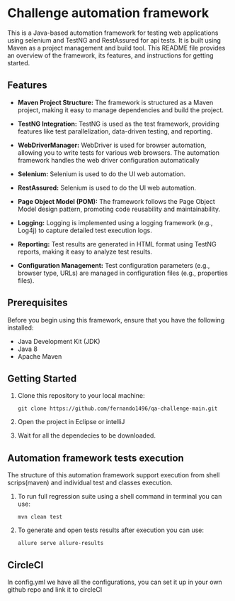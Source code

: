 
# Challenge automation framework

This is a Java-based automation framework for testing web applications using selenium and TestNG and RestAssured for api tests. It is built using Maven as a project management and build tool. This README file provides an overview of the framework, its features, and instructions for getting started.

## Features

- **Maven Project Structure:** The framework is structured as a Maven project, making it easy to manage dependencies and build the project.

- **TestNG Integration:** TestNG is used as the test framework, providing features like test parallelization, data-driven testing, and reporting.

- **WebDriverManager:** WebDriver is used for browser automation, allowing you to write tests for various web browsers. The automation framework handles the web driver configuration automatically

- **Selenium:** Selenium is used to do the UI web automation.

- **RestAssured:** Selenium is used to do the UI web automation.

- **Page Object Model (POM):** The framework follows the Page Object Model design pattern, promoting code reusability and maintainability.

- **Logging:** Logging is implemented using a logging framework (e.g., Log4j) to capture detailed test execution logs.

- **Reporting:** Test results are generated in HTML format using TestNG reports, making it easy to analyze test results.

- **Configuration Management:** Test configuration parameters (e.g., browser type, URLs) are managed in configuration files (e.g., properties files).

## Prerequisites

Before you begin using this framework, ensure that you have the following installed:

- Java Development Kit (JDK)
- Java 8
- Apache Maven


## Getting Started

1. Clone this repository to your local machine:

   ```shell
   git clone https://github.com/fernando1496/qa-challenge-main.git

2. Open the project in Eclipse or intelliJ
3.  Wait for all the dependecies to be downloaded.

## Automation framework tests execution 
The structure of this automation framework support execution from shell scrips(maven) and individual test and classes execution.

1. To run full regression suite using a shell command in terminal you can use:

   ```shell
   mvn clean test
2. To generate and open tests results after execution you can use:
   ```shell
   allure serve allure-results

## CircleCI

In config.yml we have all the configurations, you can set it up in your own github repo and link it to circleCI